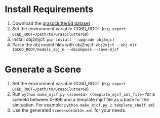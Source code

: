 # Install Requirements
1. Download the [graspclutter6d dataset](https://sites.google.com/view/graspclutter6d/dataset)
2. Set the environment variable GC6D_ROOT (e.g. `export GC6D_ROOT=/path/to/GraspClutter6D`)
3. Install obj2mjcf: `pip install --upgrade obj2mjcf`
4. Parse the obj model files with obj2mjcf: `obj2mjcf --obj-dir $GC6D_ROOT/models_obj_m --decompose --save-mjcf`

# Generate a Scene
1. Set the environment variable GC6D_ROOT (e.g. `export GC6D_ROOT=/path/to/GraspClutter6D`)
2. Run `python make_mjcf.py <sceneId> <template_mjcf_xml_file>` for a sceneId between 0-999 and a template mjcf file as a base for the simluation.
For example: `python make_mjcf.py 2 template_shelf.xml`
3. Use the generated `scene<sceneId>.xml` for your needs.
